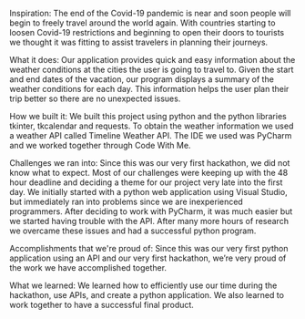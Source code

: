 Inspiration:
The end of the Covid-19 pandemic is near and soon people will begin to freely travel around the world again. With countries starting to loosen Covid-19 restrictions and beginning to open their doors to tourists we thought it was fitting to assist travelers in planning their journeys.

What it does:
Our application provides quick and easy information about the weather conditions at the cities the user is going to travel to. Given the start and end dates of the vacation, our program displays a summary of the weather conditions for each day. This information helps the user plan their trip better so there are no unexpected issues.

How we built it:
We built this project using python and the python libraries tkinter, tkcalendar and requests. To obtain the weather information we used a weather API called Timeline Weather API. The IDE we used was PyCharm and we worked together through Code With Me.

Challenges we ran into:
Since this was our very first hackathon, we did not know what to expect. Most of our challenges were keeping up with the 48 hour deadline and deciding a theme for our project very late into the first day. We initially started with a python web application using Visual Studio, but immediately ran into problems since we are inexperienced programmers. After deciding to work with PyCharm, it was much easier but we started having trouble with the API. After many more hours of research we overcame these issues and had a successful python program.

Accomplishments that we're proud of:
Since this was our very first python application using an API and our very first hackathon, we’re very proud of the work we have accomplished together.

What we learned:
We learned how to efficiently use our time during the hackathon, use APIs, and create a python application. We also learned to work together to have a successful final product.
